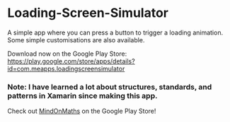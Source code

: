 # Loading-Screen-Simulator
A simple app where you can press a button to trigger a loading animation. Some simple customisations are also available.

Download now on the Google Play Store:
https://play.google.com/store/apps/details?id=com.meapps.loadingscreensimulator

### Note: I have learned a lot about structures, standards, and patterns in Xamarin since making this app.
Check out [MindOnMaths](https://play.google.com/store/apps/details?id=com.leradonstudios.mindonmaths
) on the Google Play Store!
